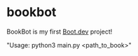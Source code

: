 # bookbot

BookBot is my first [Boot.dev](https://www.boot.dev) project!

"Usage: python3 main.py <path_to_book>"
